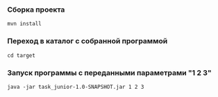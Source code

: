 ### Сборка проекта
```
mvn install
```
### Переход в каталог с собранной программой
```
cd target
```
### Запуск программы с переданными параметрами "1 2 3"
```
java -jar task_junior-1.0-SNAPSHOT.jar 1 2 3
```